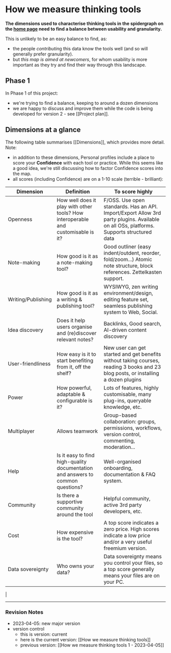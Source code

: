 # How we measure thinking tools

**The dimensions used to characterise thinking tools in the spidergraph on the [home page](README) need to find a balance between usability and granularity.**

This is unlikely to be an easy balance to find, as:

* the people *contributin*g this data know the tools well (and so will generally prefer granularity). 
* but *this map is aimed at newcomers*, for whom usability is more important as they try and find their way through this landscape.

## Phase 1

In Phase 1 of this project:

*  we're trying to find a balance, keeping to around a dozen dimensions 
* we are happy to discuss and improve them while the code is being developed for version 2 - see [[Project plan]]. 

## Dimensions at a glance

The following table summarises [[Dimensions]], which provides more detail. Note:

* in addition to these dimensions, Personal profiles include a place to score your **Confidence** with each tool or practice. While this seems like a good idea, we're still discussing how to factor Confidence scores into the map.
* all scores (including Confidence) are on a 1-10 scale (terrible - brilliant):

| **Dimension**           | **Definition**                                                                    | **To score highly**                                                                                                                          |
| ------------------ | --------------------------------------------------------------------------------- | --------------------------------------------------------------------------------------------------------------------------------------------- | 
| Openness           | How well does it play with other tools? How interoperable and customisable is it? | F/OSS.  Use open standards.  Has an API.  Import/Export  Allow 3rd party plugins.  Available on all OSs, platforms.  Supports structured data      |
| Note-making        | How good is it as a note-making tool?                                             | Good outliner (easy indent/outdent, reorder, fold/zoom...)  Atomic note structure, block references.  Zettelkasten support.                       |
| Writing/Publishing | How good is it as a writing & publishing tool?                                    | WYSIWYG, zen writing environment/design, editing feature set, seamless publishing system to Web, Social.                                         |
| Idea discovery     | Does it help users organise and (re)discover relevant notes?                      | Backlinks, Good search, AI-driven content discovery                                                                                               |
| User-friendliness  | How easy is it to start benefiting from it, off the shelf?                        | New user can get started and get benefits without taking courses, reading 3 books and 23 blog posts, or installing a dozen plugins              |
| Power              | How powerful, adaptable & configurable is it?                                     | Lots of features, highly customisable, many plug-ins, queryable knowledge, etc.                                                                  |
| Multiplayer        | Allows teamwork                                                                   | Group-based collaboration: groups, permissions, workflows, version control, commenting, moderation...                                           |
| Help               | Is it easy to find high-quality documentation and answers to common questions?    | Well-organised onboarding, documentation & FAQ system.                                                                                           |
| Community          | Is there a supportive community around the tool                                   | Helpful community, active 3rd party developers, etc.                                                                                            |
| Cost               | How expensive is the tool?                                                         | A top score indicates a zero price. High scores indicate a low price and/or a very useful freemium version.                                                                                |
| Data sovereignty   | Who owns your data?                                                               | Data sovereignty means you control your files, so a top score generally means your files are on your PC.                                                                                                                          |
| 

---

### Revision Notes

* 2023-04-05: new major version
* version control 
	* this is version: current
	* here is the current version: [[How we measure thinking tools]]
	* previous version:  [[How we measure thinking tools 1 - 2023-04-05]]